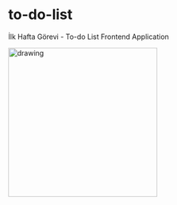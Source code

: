 # to-do-list

İlk Hafta Görevi - To-do List Frontend Application

<img src="https://siberyavuzlar.com/assets/img/logo/yavuzlar.png" alt="drawing" width="300"/>
